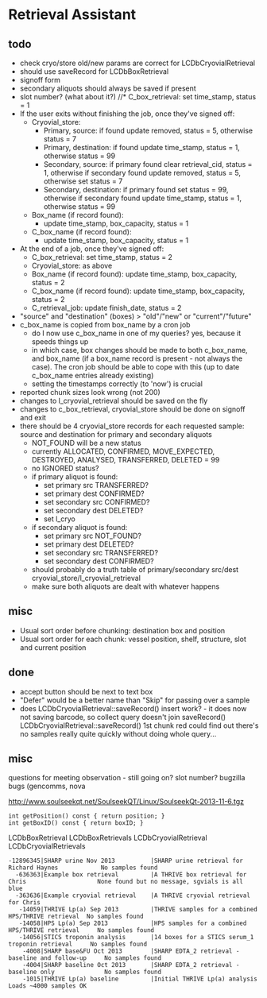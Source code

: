 # Retrieval Assistant

## todo

 * check cryo/store old/new params are correct for LCDbCryovialRetrieval
 * should use saveRecord for LCDbBoxRetrieval
 * signoff form
 * secondary aliquots should always be saved if present
 * slot number? (what about it?)
 //* C_box_retrieval: set time_stamp, status = 1 
 * If the user exits without finishing the job, once they've signed off: 
    * Cryovial_store: 
        * Primary, source: if found update removed, status = 5, otherwise status = 7 
        * Primary, destination: if found update time_stamp, status = 1, otherwise status = 99 
        * Secondary, source: if primary found clear retrieval_cid, status = 1, otherwise if secondary found update removed, status = 5, otherwise set status = 7 
        * Secondary, destination: if primary found set status = 99, otherwise if secondary found update time_stamp, status = 1, otherwise status = 99 
    * Box_name (if record found): 
        * update time_stamp, box_capacity, status = 1 
    * C_box_name (if record found): 
        * update time_stamp, box_capacity, status = 1 
 * At the end of a job, once they've signed off: 
     * C_box_retrieval: set time_stamp, status = 2 
     * Cryovial_store: as above 
     * Box_name (if record found): update time_stamp, box_capacity, status = 2 
     * C_box_name (if record found): update time_stamp, box_capacity, status = 2 
     * C_retrieval_job: update finish_date, status = 2 
 * "source" and "destination" (boxes) > "old"/"new" or "current"/"future"
  * c_box_name is copied from box_name by a cron job
    * do I now use c_box_name in one of my queries? yes, because it speeds things up
    * in which case, box changes should be made to both c_box_name, and box_name (if a box_name record is present - not always the case). The cron job should be able to cope with this (up to date c_box_name entries already existing)
    * setting the timestamps correctly (to 'now') is crucial 
 * reported chunk sizes look wrong (not 200)
 * changes to l_cryovial_retrieval should be saved on the fly
 * changes to c_box_retrieval, cryovial_store should be done on signoff and exit
 * there should be 4 cryovial_store records for each requested sample: source and destination for primary and secondary aliquots
    * NOT_FOUND will be a new status
    * currently ALLOCATED, CONFIRMED, MOVE_EXPECTED, DESTROYED, ANALYSED, TRANSFERRED, DELETED = 99
    * no IGNORED status?
    * if primary aliquot is found:
        - set primary src TRANSFERRED?
        - set primary dest CONFIRMED?
        - set secondary src CONFIRMED?
        - set secondary dest DELETED?
        - set l_cryo 
    * if secondary aliquot is found:
        - set primary src NOT_FOUND?
        - set primary dest DELETED?
        - set secondary src TRANSFERRED?
        - set secondary dest CONFIRMED?
    * should probably do a truth table of primary/secondary src/dest cryovial_store/l_cryovial_retrieval
    * make sure both aliquots are dealt with whatever happens

## misc

 * Usual sort order before chunking: destination box and position
 * Usual sort order for each chunk: vessel position, shelf, structure, slot and current position

## done

* accept button should be next to text box
* "Defer" would be a better name than "Skip" for passing over a sample
* does LCDbCryovialRetrieval::saveRecord() insert work? - it does now
not saving barcode, so collect query doesn't join
saveRecord()
LCDbCryovialRetrieval::saveRecord()
1st chunk red
could find out there's no samples really quite quickly without doing whole query... 

## misc

questions for meeting
 observation - still going on?
 slot number?
 bugzilla bugs (gencomms, 
 nova

http://www.soulseekqt.net/SoulseekQT/Linux/SoulseekQt-2013-11-6.tgz 

    int getPosition() const { return position; }
    int getBoxID() const { return boxID; }

LCDbBoxRetrieval
LCDbBoxRetrievals
LCDbCryovialRetrieval
LCDbCryovialRetrievals

    -12896345|SHARP urine Nov 2013          |SHARP urine retrieval for Richard Haynes            No samples found
      -636363|Example box retrieval         |A THRIVE box retrieval for Chris                    None found but no message, sgvials is all blue
      -363636|Example cryovial retrieval    |A THRIVE cryovial retrieval for Chris               
       -14059|THRIVE Lp(a) Sep 2013         |THRIVE samples for a combined HPS/THRIVE retrieval  No samples found
       -14058|HPS Lp(a) Sep 2013            |HPS samples for a combined HPS/THRIVE retrieval     No samples found
       -14056|STICS troponin analysis       |14 boxes for a STICS serum_1 troponin retrieval     No samples found
        -4008|SHARP base&FU Oct 2013        |SHARP EDTA_2 retrieval - baseline and follow-up     No samples found
        -4004|SHARP baseline Oct 2013       |SHARP EDTA_2 retrieval - baseline only              No samples found
        -1015|THRIVE Lp(a) baseline         |Initial THRIVE Lp(a) analysis                       Loads ~4000 samples OK
